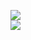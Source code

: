 <img src="https://github-readme-stats-mixu2021.vercel.app/api/top-langs?username=Mixu2021&count_private=true&layout=compact&theme=github_dark&hide_border=true&exclude_repo=FiveM-DarkSide,FiveM-Everyday,FiveM-NeutralCity,github-readme-stats,txAdmin,p_blackmarket&langs_count=10" /><br>
<img src="https://github-readme-stats-mixu2021.vercel.app/api?username=Mixu2021&show_icons=true&theme=github_dark&hide_border=true&hide_title=true&count_private=true">

